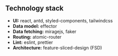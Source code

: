 ## Technology stack

- **UI:** react, antd, styled-components, tailwindcss
- **Data model:** effector
- **Data fetching:** miragejs, faker
- **Routing:** atomic-router
- **Lint:** eslint, prettier
- **Architecture:** feature-sliced-design (FSD)

